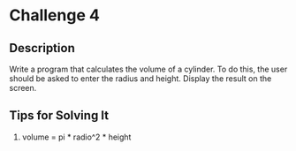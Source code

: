 # Challenge 4

## Description
Write a program that calculates the volume of a cylinder. To do this, the user should be asked to enter the radius and height. Display the result on the screen.

## Tips for Solving It
1. volume = pi * radio^2 * height